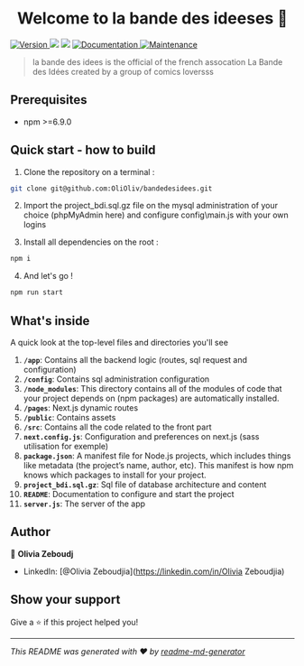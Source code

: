<h1 align="center">Welcome to la bande des ideeses 👋</h1>
<p>
  <a href="https://www.npmjs.com/package/la bande des ideeses" target="_blank">
    <img alt="Version" src="https://img.shields.io/npm/v/la bande des ideeses.svg">
  </a>
  <img src="https://img.shields.io/badge/npm-%3E%3D5.5.0-blue.svg" />
  <img src="https://img.shields.io/badge/node-%3E%3D9.3.0-blue.svg" />
  <a href="https://github.com/kefranabg/readme-md-generator#readme" target="_blank">
    <img alt="Documentation" src="https://img.shields.io/badge/documentation-yes-brightgreen.svg" />
  </a>
  <a href="https://github.com/kefranabg/readme-md-generator/graphs/commit-activity" target="_blank">
    <img alt="Maintenance" src="https://img.shields.io/badge/Maintained%3F-yes-green.svg" />
  </a>
</p>

> la bande des idees is the official of the french assocation La Bande des Idées created by a group of comics loversss

## Prerequisites

- npm >=6.9.0

## Quick start - how to build
1. Clone the repository on a terminal :
```sh
git clone git@github.com:OliOliv/bandedesidees.git  
```
2. Import the project_bdi.sql.gz file on the mysql administration of your choice (phpMyAdmin here) and configure config\main.js with your own logins

3. Install all dependencies on the root :
```sh
npm i  
```
4. And let's go !
```sh
npm run start
```

## What's inside

A quick look at the top-level files and directories you'll see

1.  **`/app`**: Contains all the backend logic (routes, sql request and configuration)
2.  **`/config`**: Contains sql administration configuration
3.  **`/node_modules`**: This directory contains all of the modules of code that your project depends on (npm packages) are automatically installed.
4.  **`/pages`**: Next.js dynamic routes
5.  **`/public`**: Contains assets
6.  **`/src`**: Contains all the code related to the front part
7.  **`next.config.js`**: Configuration and preferences on next.js (sass utilisation for exemple)
8.  **`package.json`**: A manifest file for Node.js projects, which includes things like metadata (the project’s name, author, etc). This manifest is how npm knows which packages to install for your project.
9.  **`project_bdi.sql.gz`**: Sql file of database architecture and content
10. **`README`**: Documentation to configure and start the project
11. **`server.js`**: The server of the app

## Author

👤 **Olivia Zeboudj**

* LinkedIn: [@Olivia Zeboudjia](https://linkedin.com/in/Olivia Zeboudjia)

## Show your support

Give a ⭐️ if this project helped you!

***
_This README was generated with ❤️ by [readme-md-generator](https://github.com/kefranabg/readme-md-generator)_